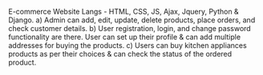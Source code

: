  E-commerce Website 
Langs - HTML, CSS, JS, Ajax, Jquery, Python & Django. 
a) Admin can add, edit, update, delete products, place orders, and check customer details. 
b) User registration, login, and change password functionality are there. User can set up their profile 
& can add multiple addresses for buying the products. 
c) Users can buy kitchen appliances products as per their choices & can check the status of the ordered product. 
